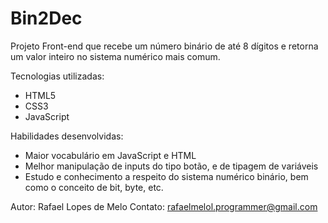 # Bin2Dec

Projeto Front-end que recebe um número binário de até 8 dígitos e retorna um valor inteiro no sistema numérico mais comum.

Tecnologias utilizadas: 

- HTML5
- CSS3
- JavaScript

Habilidades desenvolvidas:

- Maior vocabulário em JavaScript e HTML
- Melhor manipulação de inputs do tipo botão, e de tipagem de variáveis
- Estudo e conhecimento a respeito do sistema numérico binário, bem como o conceito de bit, byte, etc.

Autor: Rafael Lopes de Melo
Contato: rafaelmelol.programmer@gmail.com
